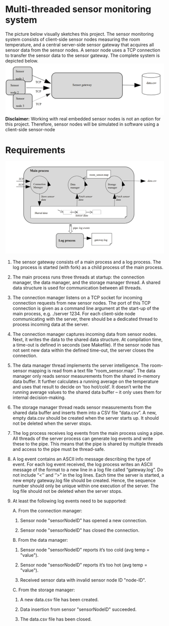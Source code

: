# Multi-threaded sensor monitoring system

The picture below visually sketches this project. The sensor monitoring system consists of client-side sensor nodes measuring the room temperature, and a central server-side sensor gateway that acquires all sensor data from the sensor nodes. A sensor node uses a TCP connection to transfer the sensor data to the sensor gateway. The complete system is depicted below.
![img.png](img.png)
**Disclaimer:** Working with real embedded sensor nodes is not an option for this project. Therefore, sensor nodes will be simulated in software using a client-side sensor-node

# Requirements

![img_1.png](img_1.png)

1. The sensor gateway consists of a main process and a log process. The log process is started (with fork) as a child process of the main process.
2. The main process runs three threads at startup: the connection manager, the data manager, and the storage manager thread. A shared data structure is used for communication between all threads.
3. The connection manager listens on a TCP socket for incoming connection requests from new sensor nodes. The port of this TCP connection is given as a command line argument at the start-up of the main process, e.g. ./server 1234. For each client-side node communicating with the server, there should be a dedicated thread to process incoming data at the server.
4. The connection manager captures incoming data from sensor nodes. Next, it writes the data to the shared data structure. At compilation time, a time-out is defined in seconds (see Makefile). If the sensor node has not sent new data within the defined time-out, the server closes the connection.
5. The data manager thread implements the server intelligence. The room-sensor mapping is read from a text file “room_sensor.map”. The data manager only reads sensor measurements from the shared in-memory data buffer. It further calculates a running average on the temperature and uses that result to decide on ‘too hot/cold’. It doesn’t write the running average values to the shared data buffer – it only uses them for internal decision-making.
6. The storage manager thread reads sensor measurements from the shared data buffer and inserts them into a CSV file “data.csv”. A new, empty data.csv should be created when the server starts up. It should not be deleted when the server stops.
7. The log process receives log events from the main process using a pipe. All threads of the server process can generate log events and write these to the pipe. This means that the pipe is shared by multiple threads and access to the pipe must be thread-safe.
8. A log event contains an ASCII info message describing the type of event. For each log event received, the log process writes an ASCII message of the format <sequence number> <timestamp> <log-event info message> to a new line in a log file called “gateway.log”. Do not include “<’’ and ‘’>” in the log lines. Each time the server is started, a new empty gateway.log file should be created. Hence, the sequence number should only be unique within one execution of the server. The log file should not be deleted when the server stops.
9. At least the following log events need to be supported:

   A. From the connection manager:
   
   1. Sensor node "sensorNodeID" has opened a new connection.

   2. Sensor node "sensorNodeID" has closed the connection.

    B. From the data manager:

    1. Sensor node "sensorNodeID" reports it’s too cold (avg temp = "value").

    2. Sensor node "sensorNodeID" reports it’s too hot (avg temp = "value").
   
    3. Received sensor data with invalid sensor node ID "node-ID".
   
    C. From the storage manager:

    1. A new data.csv file has been created.

    2. Data insertion from sensor "sensorNodeID" succeeded.
   
    3. The data.csv file has been closed.


